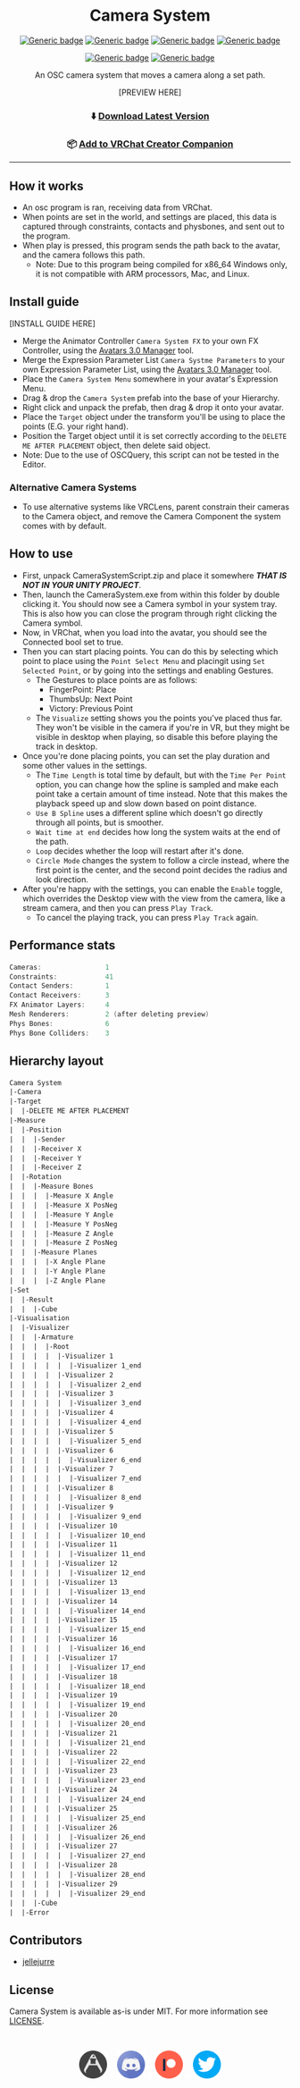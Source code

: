 <div align="center">

# Camera System

[![Generic badge](https://img.shields.io/github/downloads/VRLabs/Camera-System/total?label=Downloads)](https://github.com/VRLabs/Camera-System/releases/latest)
[![Generic badge](https://img.shields.io/badge/License-MIT-informational.svg)](https://github.com/VRLabs/Camera-System/blob/main/LICENSE)
[![Generic badge](https://img.shields.io/badge/Unity-2019.4.31f1-lightblue.svg)](https://unity3d.com/unity/whats-new/2019.4.31)
[![Generic badge](https://img.shields.io/badge/SDK-AvatarSDK3-lightblue.svg)](https://vrchat.com/home/download)

[![Generic badge](https://img.shields.io/discord/706913824607043605?color=%237289da&label=DISCORD&logo=Discord&style=for-the-badge)](https://discord.vrlabs.dev/)
[![Generic badge](https://img.shields.io/endpoint.svg?url=https%3A%2F%2Fshieldsio-patreon.vercel.app%2Fapi%3Fusername%3Dvrlabs%26type%3Dpatrons&style=for-the-badge)](https://patreon.vrlabs.dev/)

An OSC camera system that moves a camera along a set path.

[PREVIEW HERE]

### ⬇️ [Download Latest Version](https://github.com/VRLabs/Camera-System/releases/latest)


### 📦 [Add to VRChat Creator Companion](https://vrlabs.dev/packages?package=dev.vrlabs.camera-system)

</div>

---

## How it works

* An osc program is ran, receiving data from VRChat.
* When points are set in the world, and settings are placed, this data is captured through constraints, contacts and physbones, and sent out to the program.
* When play is pressed, this program sends the path back to the avatar, and the camera follows this path.
  * Note: Due to this program being compiled for x86_64 Windows only, it is not compatible with ARM processors, Mac, and Linux.

## Install guide

[INSTALL GUIDE HERE]

* Merge the Animator Controller ``Camera System FX`` to your own FX Controller, using the [Avatars 3.0 Manager](https://github.com/VRLabs/Avatars-3.0-Manager) tool.
* Merge the Expression Parameter List ``Camera Systme Parameters`` to your own Expression Parameter List, using the [Avatars 3.0 Manager](https://github.com/VRLabs/Avatars-3.0-Manager) tool.
* Place the ``Camera System Menu`` somewhere in your avatar's Expression Menu.
* Drag & drop the ``Camera System`` prefab into the base of your Hierarchy.
* Right click and unpack the prefab, then drag & drop it onto your avatar.
* Place the ``Target`` object under the transform you'll be using to place the points (E.G. your right hand).
* Position the Target object until it is set correctly according to the ``DELETE ME AFTER PLACEMENT`` object, then delete said object.
* Note: Due to the use of OSCQuery, this script can not be tested in the Editor.

### Alternative Camera Systems
* To use alternative systems like VRCLens, parent constrain their cameras to the Camera object, and remove the Camera Component the system comes with by default.

## How to use

* First, unpack CameraSystemScript.zip and place it somewhere ***THAT IS NOT IN YOUR UNITY PROJECT***.
* Then, launch the CameraSystem.exe from within this folder by double clicking it. You should now see a Camera symbol in your system tray. This is also how you can close the program through right clicking the Camera symbol.
* Now, in VRChat, when you load into the avatar, you should see the Connected bool set to true.
* Then you can start placing points. You can do this by selecting which point to place using the ``Point Select Menu`` and placingit using ``Set Selected Point``, or by going into the settings and enabling Gestures.
  * The Gestures to place points are as follows:
    * FingerPoint: Place
    * ThumbsUp: Next Point
    * Victory: Previous Point
  * The ``Visualize`` setting shows you the points you've placed thus far. They won't be visible in the camera if you're in VR, but they might be visible in desktop when playing, so disable this before playing the track in desktop.
* Once you're done placing points, you can set the play duration and some other values in the settings.
  * The ``Time Length`` is total time by default, but with the ``Time Per Point`` option, you can change how the spline is sampled and make each point take a certain amount of time instead. Note that this makes the playback speed up and slow down based on point distance.
  * ``Use B Spline`` uses a different spline which doesn't go directly through all points, but is smoother.
  * ``Wait time at end`` decides how long the system waits at the end of the path.
  * ``Loop`` decides whether the loop will restart after it's done.
  * ``Circle Mode`` changes the system to follow a circle instead, where the first point is the center, and the second point decides the radius and look direction.
* After you're happy with the settings, you can enable the ``Enable`` toggle, which overrides the Desktop view with the view from the camera, like a stream camera, and then you can press ``Play Track``.
  * To cancel the playing track, you can press ``Play Track`` again.

## Performance stats

```c++
Cameras:                1
Constraints:            41
Contact Senders:        1
Contact Receivers:      3
FX Animator Layers:     4
Mesh Renderers:         2 (after deleting preview)
Phys Bones:             6
Phys Bone Colliders:    3
```

## Hierarchy layout

```html
Camera System
|-Camera
|-Target
|  |-DELETE ME AFTER PLACEMENT
|-Measure
|  |-Position
|  |  |-Sender
|  |  |-Receiver X
|  |  |-Receiver Y
|  |  |-Receiver Z
|  |-Rotation
|  |  |-Measure Bones
|  |  |  |-Measure X Angle
|  |  |  |-Measure X PosNeg
|  |  |  |-Measure Y Angle
|  |  |  |-Measure Y PosNeg
|  |  |  |-Measure Z Angle
|  |  |  |-Measure Z PosNeg
|  |  |-Measure Planes
|  |  |  |-X Angle Plane
|  |  |  |-Y Angle Plane
|  |  |  |-Z Angle Plane
|-Set
|  |-Result
|  |  |-Cube
|-Visualisation
|  |-Visualizer
|  |  |-Armature
|  |  |  |-Root
|  |  |  |  |-Visualizer 1
|  |  |  |  |  |-Visualizer 1_end
|  |  |  |  |-Visualizer 2
|  |  |  |  |  |-Visualizer 2_end
|  |  |  |  |-Visualizer 3
|  |  |  |  |  |-Visualizer 3_end
|  |  |  |  |-Visualizer 4
|  |  |  |  |  |-Visualizer 4_end
|  |  |  |  |-Visualizer 5
|  |  |  |  |  |-Visualizer 5_end
|  |  |  |  |-Visualizer 6
|  |  |  |  |  |-Visualizer 6_end
|  |  |  |  |-Visualizer 7
|  |  |  |  |  |-Visualizer 7_end
|  |  |  |  |-Visualizer 8
|  |  |  |  |  |-Visualizer 8_end
|  |  |  |  |-Visualizer 9
|  |  |  |  |  |-Visualizer 9_end
|  |  |  |  |-Visualizer 10
|  |  |  |  |  |-Visualizer 10_end
|  |  |  |  |-Visualizer 11
|  |  |  |  |  |-Visualizer 11_end
|  |  |  |  |-Visualizer 12
|  |  |  |  |  |-Visualizer 12_end
|  |  |  |  |-Visualizer 13
|  |  |  |  |  |-Visualizer 13_end
|  |  |  |  |-Visualizer 14
|  |  |  |  |  |-Visualizer 14_end
|  |  |  |  |-Visualizer 15
|  |  |  |  |  |-Visualizer 15_end
|  |  |  |  |-Visualizer 16
|  |  |  |  |  |-Visualizer 16_end
|  |  |  |  |-Visualizer 17
|  |  |  |  |  |-Visualizer 17_end
|  |  |  |  |-Visualizer 18
|  |  |  |  |  |-Visualizer 18_end
|  |  |  |  |-Visualizer 19
|  |  |  |  |  |-Visualizer 19_end
|  |  |  |  |-Visualizer 20
|  |  |  |  |  |-Visualizer 20_end
|  |  |  |  |-Visualizer 21
|  |  |  |  |  |-Visualizer 21_end
|  |  |  |  |-Visualizer 22
|  |  |  |  |  |-Visualizer 22_end
|  |  |  |  |-Visualizer 23
|  |  |  |  |  |-Visualizer 23_end
|  |  |  |  |-Visualizer 24
|  |  |  |  |  |-Visualizer 24_end
|  |  |  |  |-Visualizer 25
|  |  |  |  |  |-Visualizer 25_end
|  |  |  |  |-Visualizer 26
|  |  |  |  |  |-Visualizer 26_end
|  |  |  |  |-Visualizer 27
|  |  |  |  |  |-Visualizer 27_end
|  |  |  |  |-Visualizer 28
|  |  |  |  |  |-Visualizer 28_end
|  |  |  |  |-Visualizer 29
|  |  |  |  |  |-Visualizer 29_end
|  |  |-Cube
|  |-Error
```

## Contributors

* [jellejurre](https://github.com/jellejurre)

## License

Camera System is available as-is under MIT. For more information see [LICENSE](https://github.com/VRLabs/Camera-System/blob/main/LICENSE).

​

<div align="center">

[<img src="https://github.com/VRLabs/Resources/raw/main/Icons/VRLabs.png" width="50" height="50">](https://vrlabs.dev "VRLabs")
<img src="https://github.com/VRLabs/Resources/raw/main/Icons/Empty.png" width="10">
[<img src="https://github.com/VRLabs/Resources/raw/main/Icons/Discord.png" width="50" height="50">](https://discord.vrlabs.dev/ "VRLabs")
<img src="https://github.com/VRLabs/Resources/raw/main/Icons/Empty.png" width="10">
[<img src="https://github.com/VRLabs/Resources/raw/main/Icons/Patreon.png" width="50" height="50">](https://patreon.vrlabs.dev/ "VRLabs")
<img src="https://github.com/VRLabs/Resources/raw/main/Icons/Empty.png" width="10">
[<img src="https://github.com/VRLabs/Resources/raw/main/Icons/Twitter.png" width="50" height="50">](https://twitter.com/vrlabsdev "VRLabs")

</div>

